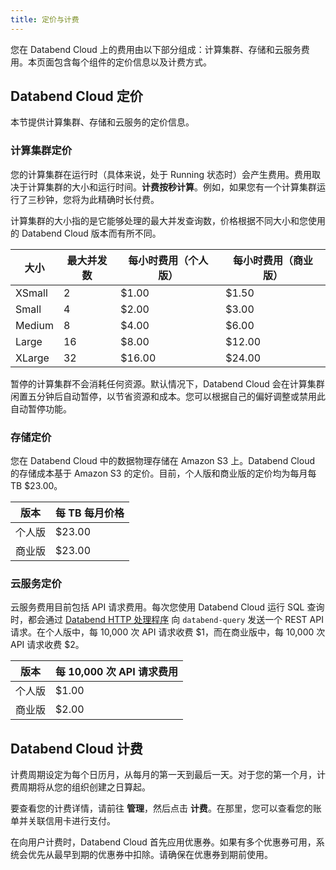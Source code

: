 ```yaml
---
title: 定价与计费
---
```


您在 Databend Cloud 上的费用由以下部分组成：计算集群、存储和云服务费用。本页面包含每个组件的定价信息以及计费方式。

## Databend Cloud 定价

本节提供计算集群、存储和云服务的定价信息。

### 计算集群定价

您的计算集群在运行时（具体来说，处于 Running 状态时）会产生费用。费用取决于计算集群的大小和运行时间。**计费按秒计算**。例如，如果您有一个计算集群运行了三秒钟，您将为此精确时长付费。

计算集群的大小指的是它能够处理的最大并发查询数，价格根据不同大小和您使用的 Databend Cloud 版本而有所不同。

| 大小   | 最大并发数 | 每小时费用（个人版） | 每小时费用（商业版） |
| ------ | ---------- | -------------------- | -------------------- |
| XSmall | 2          | $1.00                | $1.50                |
| Small  | 4          | $2.00                | $3.00                |
| Medium | 8          | $4.00                | $6.00                |
| Large  | 16         | $8.00                | $12.00               |
| XLarge | 32         | $16.00               | $24.00               |

暂停的计算集群不会消耗任何资源。默认情况下，Databend Cloud 会在计算集群闲置五分钟后自动暂停，以节省资源和成本。您可以根据自己的偏好调整或禁用此自动暂停功能。

### 存储定价

您在 Databend Cloud 中的数据物理存储在 Amazon S3 上。Databend Cloud 的存储成本基于 Amazon S3 的定价。目前，个人版和商业版的定价均为每月每 TB $23.00。

| 版本             | 每 TB 每月价格 |
| ---------------- | -------------- |
| 个人版           | $23.00         |
| 商业版           | $23.00         |

### 云服务定价

云服务费用目前包括 API 请求费用。每次您使用 Databend Cloud 运行 SQL 查询时，都会通过 [Databend HTTP 处理程序](/developer/apis/http) 向 `databend-query` 发送一个 REST API 请求。在个人版中，每 10,000 次 API 请求收费 $1，而在商业版中，每 10,000 次 API 请求收费 $2。

| 版本             | 每 10,000 次 API 请求费用 |
| ---------------- | ------------------------- |
| 个人版           | $1.00                     |
| 商业版           | $2.00                     |

## Databend Cloud 计费

计费周期设定为每个日历月，从每月的第一天到最后一天。对于您的第一个月，计费周期将从您的组织创建之日算起。

要查看您的计费详情，请前往 **管理**，然后点击 **计费**。在那里，您可以查看您的账单并关联信用卡进行支付。

在向用户计费时，Databend Cloud 首先应用优惠券。如果有多个优惠券可用，系统会优先从最早到期的优惠券中扣除。请确保在优惠券到期前使用。